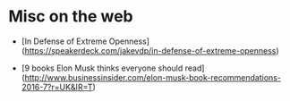 
# Misc on the web

* [In Defense of Extreme Openness] (https://speakerdeck.com/jakevdp/in-defense-of-extreme-openness)

* [9 books Elon Musk thinks everyone should read] (http://www.businessinsider.com/elon-musk-book-recommendations-2016-7?r=UK&IR=T)
